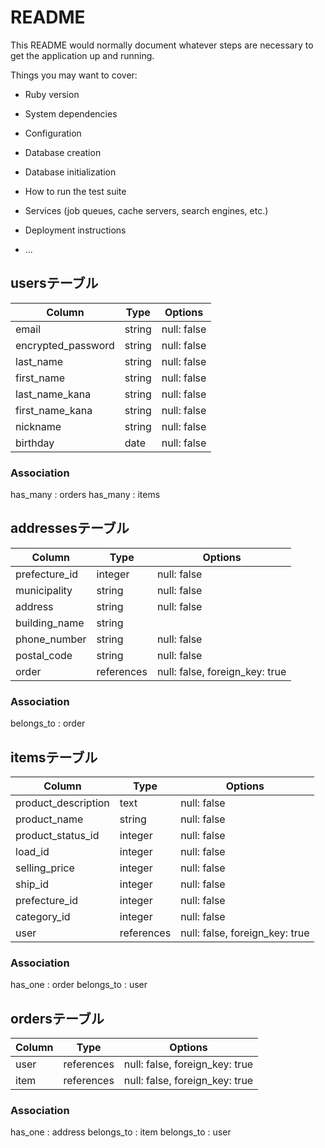 # README

This README would normally document whatever steps are necessary to get the
application up and running.

Things you may want to cover:

* Ruby version

* System dependencies

* Configuration

* Database creation

* Database initialization

* How to run the test suite

* Services (job queues, cache servers, search engines, etc.)

* Deployment instructions

* ...


## usersテーブル

| Column          | Type    | Options     |
| --------------- | ------- | ----------- |
| email           | string    | null: false |
| encrypted_password | string | null: false |
| last_name       | string    | null: false |
| first_name      | string    | null: false |
| last_name_kana  | string    | null: false |
| first_name_kana | string   | null: false |
| nickname        | string    | null: false |
| birthday        | date    | null: false |

### Association
has_many : orders
has_many : items


 ## addressesテーブル

| Column        | Type          | Options                        |
| ------------- | ------------- | ------------------------------ |
| prefecture_id   | integer          | null: false                    |
| municipality  | string          | null: false                    |
| address       | string          | null: false                    |
| building_name | string        |                     | 
| phone_number  | string       | null: false                    |
| postal_code   | string       | null: false                    |
| order        | references    | null: false, foreign_key: true |

### Association
belongs_to : order


## itemsテーブル


| Column                | Type    | Options     |
| --------------------- | ------- | ----------- |
| product_description   | text    | null: false |
| product_name          | string  | null: false |
| product_status_id       | integer    | null: false |
| load_id              | integer    | null: false |
| selling_price         | integer | null: false |
| ship_id              | integer    | null: false |
| prefecture_id              | integer    | null: false |
| category_id              | integer    | null: false |
| user        | references    | null: false, foreign_key: true |

### Association
has_one : order
belongs_to : user



## ordersテーブル


| Column | Type       | Options                        |
| ------ | ---------- | ------------------------------ |
| user  | references | null: false, foreign_key: true |
| item  | references | null: false, foreign_key: true |


### Association
has_one : address
belongs_to : item
belongs_to : user

